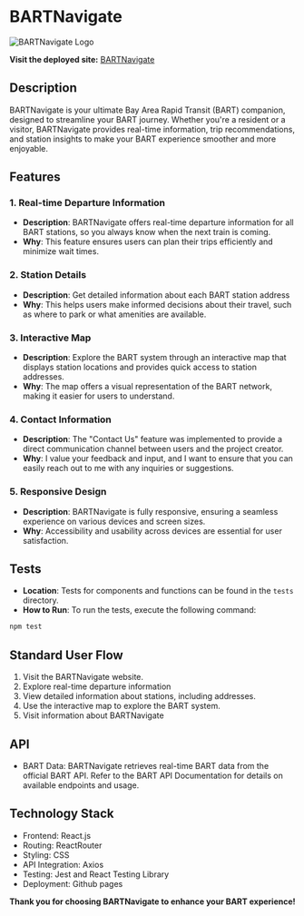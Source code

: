 # BARTNavigate

![BARTNavigate Logo](https://images.unsplash.com/photo-1529179307417-ca83d48bd790?ixlib=rb-4.0.3&ixid=M3wxMjA3fDB8MHxwaG90by1wYWdlfHx8fGVufDB8fHx8fA%3D%3D&auto=format&fit=crop&w=1587&q=80)

**Visit the deployed site:** [BARTNavigate](https://13ruffles13.github.io/BARTNavigate)

## Description

BARTNavigate is your ultimate Bay Area Rapid Transit (BART) companion, designed to streamline your BART journey. Whether you're a resident or a visitor, BARTNavigate provides real-time information, trip recommendations, and station insights to make your BART experience smoother and more enjoyable.

## Features

### 1. Real-time Departure Information

- **Description**: BARTNavigate offers real-time departure information for all BART stations, so you always know when the next train is coming.
- **Why**: This feature ensures users can plan their trips efficiently and minimize wait times.

### 2. Station Details

- **Description**: Get detailed information about each BART station address
- **Why**: This helps users make informed decisions about their travel, such as where to park or what amenities are available.

### 3. Interactive Map

- **Description**: Explore the BART system through an interactive map that displays station locations and provides quick access to station addresses.
- **Why**: The map offers a visual representation of the BART network, making it easier for users to understand.

### 4. Contact Information

- **Description**: The "Contact Us" feature was implemented to provide a direct communication channel between users and the project creator.
- **Why**: I value your feedback and input, and I want to ensure that you can easily reach out to me with any inquiries or suggestions.

### 5. Responsive Design

- **Description**: BARTNavigate is fully responsive, ensuring a seamless experience on various devices and screen sizes.
- **Why**: Accessibility and usability across devices are essential for user satisfaction.

## Tests

- **Location**: Tests for components and functions can be found in the `tests` directory.
- **How to Run**: To run the tests, execute the following command:

```bash
npm test
```

## Standard User Flow

1. Visit the BARTNavigate website.
2. Explore real-time departure information
3. View detailed information about stations, including addresses.
4. Use the interactive map to explore the BART system.
5. Visit information about BARTNavigate

## API
- BART Data: BARTNavigate retrieves real-time BART data from the official BART API. Refer to the BART API Documentation for details on available endpoints and usage.

## Technology Stack
- Frontend: React.js
- Routing: ReactRouter
- Styling: CSS
- API Integration: Axios
- Testing: Jest and React Testing Library
- Deployment: Github pages


**Thank you for choosing BARTNavigate to enhance your BART experience!**
